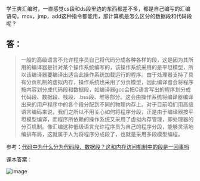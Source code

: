 学王爽汇编时，一直感觉cs段和ds段里边的东西都差不多，都是自己编写的汇编语句，mov，jmp，add这种指令都能用，那计算机是怎么区分的数据段和代码段呢？  

## 答：
> 一般的高级语言不允许程序员自己将代码分成各种各样的段，这是因为其所用的编译器是针对某个操作系统编写的，该操作系统采用的是平坦模型，所以该编译器要编译出适合此操作系统加载运行的程序。由于处理器支持了具有分页机制的虚拟内存，操作系统也采用了分页模型，因此编译器会将程序按内容划分成代码段和数据段，如编译器gcc会把C语言写出的程序划分成代码段、数据段、栈段、.bss段、堆等部分。这会由操作系统将编译器编译出来的用户程序中的各个段分配到不同的物理内存上。对于目前咱们用高级语言编码来说，我们之所以不用关心如何将程序分段，正是由于编译器按平坦模型编译，而程序所依赖的操作系统又采用了虚拟内存管理，即处理器的分页机制。像汇编这种低级语言允许程序员为自己的程序分段，能够灵活地编排布局，这就属于人为将程序分成段了，也就是采用多段模型编程。    

参考：[代码中为什么分为代码段、数据段？这和内存访问机制中的段是一回事吗](https://my.oschina.net/yuyounglife/blog/706376)   


课本答案：  

![image](https://user-images.githubusercontent.com/74129445/155874749-76751612-161b-49c7-ae51-c6b06dcee50b.png)  

